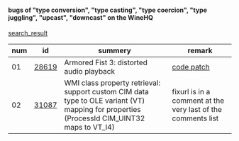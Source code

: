 #### bugs of "type conversion", "type casting", "type coercion", "type juggling", "upcast", "downcast" on the WineHQ

[search_result](https://bugs.winehq.org/buglist.cgi?bug_status=__closed__&content=%22type%20conversion%22%20%7C%20%22type%20casting%22%20%7C%20%22type%20coercion%22%20%7C%20%22type%20juggling%22%20%7C%20%22type%20confusion%22%20%7C%20%22downcast%22%20%7C%20%22upcast%22&no_redirect=1&order=Importance&product=&query_format=specific)

|num|id|summery|remark|
|----|----|----|----|
|01|[28619](https://bugs.winehq.org/show_bug.cgi?id=28619)|Armored Fist 3: distorted audio playback| [code patch](https://bugs.winehq.org/attachment.cgi?id=36954&action=diff)
|02|[31087](https://bugs.winehq.org/show_bug.cgi?id=31087)| WMI class property retrieval: support custom CIM data type to OLE variant (VT) mapping for properties (ProcessId CIM_UINT32 maps to VT_I4)  | fixurl is in a comment at the very last of the comments list
